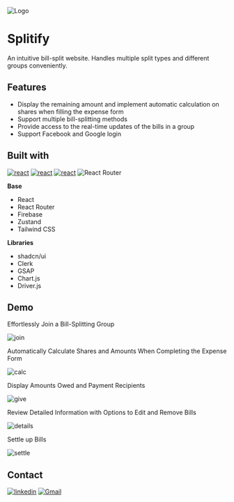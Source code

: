 
![Logo](https://imgur.com/XJaIwYB.png)


# Splitify

An intuitive bill-split website. Handles multiple split types and different groups conveniently.


## Features


- Display the remaining amount and implement automatic calculation on shares when filling the expense form
- Support multiple bill-splitting methods
- Provide access to the real-time updates of the bills in a group
- Support Facebook and Google login


## Built with
[![react](https://camo.githubusercontent.com/3babc94d778f96441b3a66615fb5ee88c6ed04f174ed49b04df92b071a7d0e80/68747470733a2f2f696d672e736869656c64732e696f2f62616467652f72656163742d2532333230323332612e7376673f7374796c653d666f722d7468652d6261646765266c6f676f3d7265616374266c6f676f436f6c6f723d253233363144414642)](https://www.linkedin.com/)
[![react](https://camo.githubusercontent.com/3b41d3ae73bc489dbb2be32e772cc814e3a76e372027056c72e5b970c04684a5/68747470733a2f2f696d672e736869656c64732e696f2f62616467652f7461696c77696e646373732d2532333338423241432e7376673f7374796c653d666f722d7468652d6261646765266c6f676f3d7461696c77696e642d637373266c6f676f436f6c6f723d7768697465)](https://www.linkedin.com/)
[![react](https://camo.githubusercontent.com/f34df100c34fada6dbfa7768b87a078ebbeeb932cbba71916f3f9e35e3107156/68747470733a2f2f696d672e736869656c64732e696f2f62616467652f66697265626173652d6666636132383f7374796c653d666f722d7468652d6261646765266c6f676f3d6669726562617365266c6f676f436f6c6f723d626c61636b)](https://www.linkedin.com/)
![React Router](https://img.shields.io/badge/React_Router-CA4245?style=for-the-badge&logo=react-router&logoColor=white)

**Base** 
- React
- React Router
- Firebase
- Zustand
- Tailwind CSS


**Libraries** 
- shadcn/ui
- Clerk
- GSAP
- Chart.js
- Driver.js

## Demo

Effortlessly Join a Bill-Splitting Group

![join](https://imgur.com/uXaKHn6.png)

Automatically Calculate Shares and Amounts When Completing the Expense Form

![calc](https://imgur.com/6dcoNWf.png)

Display Amounts Owed and Payment Recipients

![give](https://imgur.com/1eW56Rm.png)

Review Detailed Information with Options to Edit and Remove Bills

![details](https://imgur.com/DHlN9S8.png)

Settle up Bills

![settle](https://imgur.com/5YWBg73.png)
## Contact
[![linkedin](https://img.shields.io/badge/linkedin-0A66C2?style=for-the-badge&logo=linkedin&logoColor=white)](https://www.linkedin.com/in/ying-ying-wang-b1a187291/)
[![Gmail](https://img.shields.io/badge/Gmail-D14836?style=for-the-badge&logo=gmail&logoColor=white)](tinawang18636@gmail.com)
